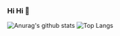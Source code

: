 ### Hi Hi 👋

<!--
**abookhui/abookhui** is a ✨ _special_ ✨ repository because its `README.md` (this file) appears on your GitHub profile.

Here are some ideas to get you started:

- 🔭 I’m currently working on ...
- 🌱 I’m currently learning ...
- 👯 I’m looking to collaborate on ...
- 🤔 I’m looking for help with ...
- 💬 Ask me about ...
- 📫 How to reach me: ...
- 😄 Pronouns: ...
- ⚡ Fun fact: ...
-->

![Anurag's github stats](https://github-readme-stats.vercel.app/api?username=abookhui&show_icons=true&theme=tokyonight)
![Top Langs](https://github-readme-stats.vercel.app/api/top-langs/?username=abookhui&layout=compact&theme=tokyonight)
